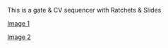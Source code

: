 This is a gate & CV sequencer with Ratchets & Slides

[Image 1](https://user-images.githubusercontent.com/485218/183310740-9ae29170-92d2-48f8-9fb8-c081f015f669.jpeg)

[Image 2](https://user-images.githubusercontent.com/485218/183310749-4f248b5b-d14f-4ca8-a46a-7275044307d6.JPG)





